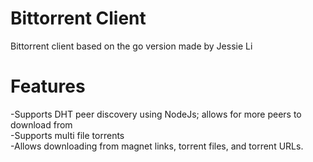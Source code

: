 # Bittorrent Client
 Bittorrent client based on the go version made by Jessie Li <br />

# Features
-Supports DHT peer discovery using NodeJs; allows for more peers to download from <br />
-Supports multi file torrents <br />
-Allows downloading from magnet links, torrent files, and torrent URLs. <br />
